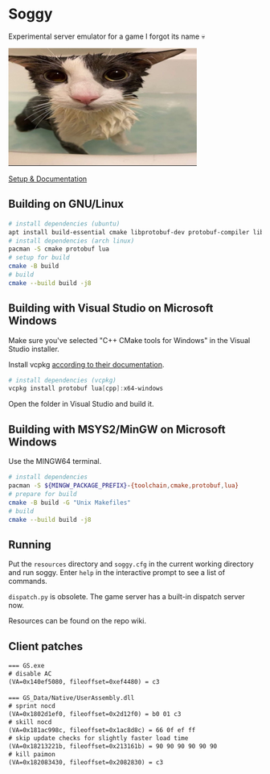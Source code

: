 # Soggy

Experimental server emulator for a game I forgot its name 💀

![soggy cat](static/soggy_cat.png "soggy cat")

[Setup & Documentation](https://nitter.pussthecat.org/sillysoggycat/)

## Building on GNU/Linux

```sh
# install dependencies (ubuntu)
apt install build-essential cmake libprotobuf-dev protobuf-compiler liblua5.3-dev
# install dependencies (arch linux)
pacman -S cmake protobuf lua
# setup for build
cmake -B build
# build
cmake --build build -j8
```

## Building with Visual Studio on Microsoft Windows

Make sure you've selected "C++ CMake tools for Windows" in the Visual Studio installer.

Install vcpkg [according to their documentation](https://vcpkg.io/en/getting-started.html).

```powershell
# install dependencies (vcpkg)
vcpkg install protobuf lua[cpp]:x64-windows
```

Open the folder in Visual Studio and build it.

## Building with MSYS2/MinGW on Microsoft Windows

Use the MINGW64 terminal.

```sh
# install dependencies
pacman -S ${MINGW_PACKAGE_PREFIX}-{toolchain,cmake,protobuf,lua}
# prepare for build
cmake -B build -G "Unix Makefiles"
# build
cmake --build build -j8
```

## Running

Put the `resources` directory and `soggy.cfg` in the current working directory and run soggy. Enter `help` in the interactive prompt to see a list of commands.

`dispatch.py` is obsolete. The game server has a built-in dispatch server now.

Resources can be found on the repo wiki.

## Client patches

```
=== GS.exe
# disable AC
(VA=0x140ef5080, fileoffset=0xef4480) = c3

=== GS_Data/Native/UserAssembly.dll
# sprint nocd
(VA=0x1802d1ef0, fileoffset=0x2d12f0) = b0 01 c3
# skill nocd
(VA=0x181ac998c, fileoffset=0x1ac8d8c) = 66 0f ef ff
# skip update checks for slightly faster load time
(VA=0x18213221b, fileoffset=0x213161b) = 90 90 90 90 90 90
# kill paimon
(VA=0x182083430, fileoffset=0x2082830) = c3
```
